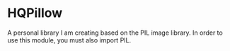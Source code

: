 # HQPillow
A personal library I am creating based on the PIL image library. In order to use this module, you must also import PIL.
